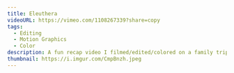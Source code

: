 ```yaml
---
title: Eleuthera
videoURL: https://vimeo.com/1108267339?share=copy
tags:
  - Editing
  - Motion Graphics
  - Color
description: A fun recap video I filmed/edited/colored on a family trip to Eleuthera Island.
thumbnail: https://i.imgur.com/CmpBnzh.jpeg
---
```

